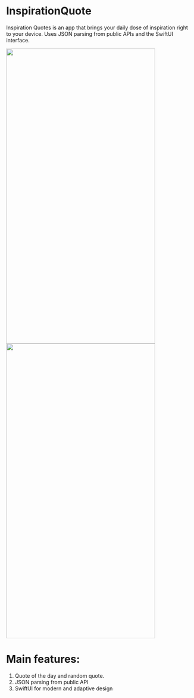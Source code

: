 # InspirationQuote
Inspiration Quotes is an app that brings your daily dose of inspiration right to your device. Uses JSON parsing from public APIs and the SwiftUI interface.

<img src="https://github.com/ivandzz/InspirationQuote/assets/148357385/e5bb219a-6420-4195-b204-8995658b3e0d" width="400" height="790">
<img src="https://github.com/ivandzz/InspirationQuote/assets/148357385/161ce355-8faf-498b-ad95-2379a2bf9073" width="400" height="790">

# Main features:
1. Quote of the day and random quote.
2. JSON parsing from public API
3. SwiftUI for modern and adaptive design
